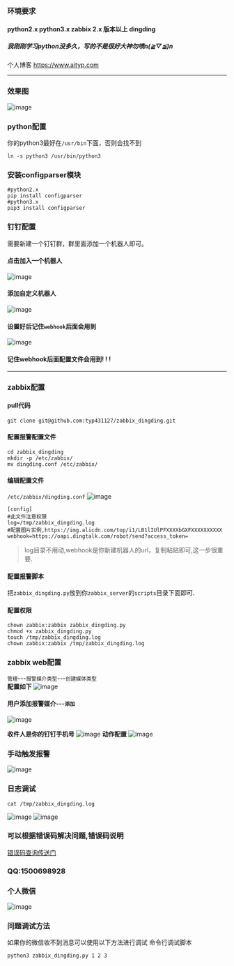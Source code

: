 ### 环境要求

#### python2.x python3.x zabbix 2.x 版本以上 dingding
##### 我刚刚学习python没多久，写的不是很好大神勿喷n(*≧▽≦*)n
个人博客
https://www.aityp.com

---
### 效果图

![image](https://typ.oss-cn-shanghai.aliyuncs.com/markdown/2017/10/29/1.png)

### python配置
你的python3最好在`/usr/bin`下面，否则会找不到
```
ln -s python3 /usr/bin/python3
```
### 安装configparser模块
```
#python2.x
pip install configparser
#python3.x
pip3 install configparser
```
### 钉钉配置
需要新建一个钉钉群，群里面添加一个机器人即可。
#### 点击加入一个机器人
![image](https://typ.oss-cn-shanghai.aliyuncs.com/markdown/2017/10/29/11.png)

#### 添加自定义机器人
![image](https://typ.oss-cn-shanghai.aliyuncs.com/markdown/2017/10/29/3.png)
#### 设置好后记住`webhook`后面会用到
![image](https://typ.oss-cn-shanghai.aliyuncs.com/markdown/2017/10/29/4.png)
#### 记住webhook后面配置文件会用到! ! !
----
### zabbix配置

#### pull代码
```
git clone git@github.com:typ431127/zabbix_dingding.git
```

#### 配置报警配置文件
```
cd zabbix_dingding
mkdir -p /etc/zabbix/
mv dingding.conf /etc/zabbix/
```
#### 编辑配置文件
`/etc/zabbix/dingding.conf`
![image](https://typ.oss-cn-shanghai.aliyuncs.com/markdown/2017/10/29/5.png)
```
[config]
#此文件注意权限
log=/tmp/zabbix_dingding.log
#配置图片实例,https://img.alicdn.com/top/i1/LB1lIUlPFXXXXbGXFXXXXXXXXXX
webhook=https://oapi.dingtalk.com/robot/send?access_token=
```
>log目录不用动,webhook是你新建机器人的url，复制粘贴即可,这一步很重要.

#### 配置报警脚本
把`zabbix_dingding.py`放到你`zabbix_server`的`scripts`目录下面即可.

#### 配置权限
```
chown zabbix:zabbix zabbix_dingding.py
chmod +x zabbix_dingding.py
touch /tmp/zabbix_dingding.log
chown zabbix:zabbix /tmp/zabbix_dingding.log
```

### zabbix web配置
`管理`---`报警媒介类型`---`创建媒体类型`   
**配置如下**
![image](https://typ.oss-cn-shanghai.aliyuncs.com/markdown/2017/10/29/6.png)
#### 用户添加报警媒介---`添加`
![image](http://typ.oss-cn-shanghai.aliyuncs.com/markdown/2017/10/29/7.png)

**收件人是你的钉钉手机号**
![image](http://typ.oss-cn-shanghai.aliyuncs.com/markdown/2017/10/29/8.png)
**动作配置**
![image](http://typ.oss-cn-shanghai.aliyuncs.com/markdown/2017/10/29/9.png)

### 手动触发报警
![image](http://typ.oss-cn-shanghai.aliyuncs.com/markdown/2017/10/29/10.png)

### 日志调试
```
cat /tmp/zabbix_dingding.log
```
![image](https://typ.oss-cn-shanghai.aliyuncs.com/markdown/2017/10/29/13.png)
![image](https://typ.oss-cn-shanghai.aliyuncs.com/markdown/2017/10/29/14.png)
### 可以根据错误码解决问题,错误码说明
[错误码查询传送门](https://open-doc.dingtalk.com/docs/doc.htm?spm=a219a.7386797.0.0.qt4Lrj&source=search&treeId=385&articleId=104965&docType=1)


### QQ:1500698928
### 个人微信
![image](https://typ.oss-cn-shanghai.aliyuncs.com/markdown/2017/10/14.jpg?x-oss-process=image/resize,h_600)

### 问题调试方法
如果你的微信收不到消息可以使用以下方法进行调试
命令行调试脚本
```
python3 zabbix_dingding.py 1 2 3
```
